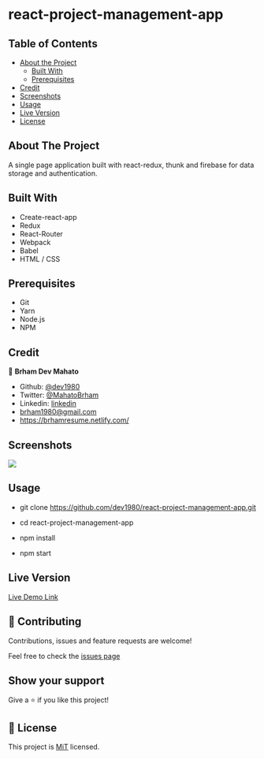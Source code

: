 # react-project-management-app

<!-- TABLE OF CONTENTS -->
## Table of Contents

* [About the Project](#about-the-project)
  * [Built With](#built-with)
  * [Prerequisites](#prerequisites)
* [Credit](#credit)
* [Screenshots](#screenshots)
* [Usage](#usage)
* [Live Version](#live-version)
* [License](#license)


## About The Project

A single page application built with react-redux, thunk and firebase for data storage and authentication.


## Built With

- Create-react-app
- Redux
- React-Router
- Webpack
- Babel
- HTML / CSS

## Prerequisites
 - Git
 - Yarn
 - Node.js
 - NPM

## Credit

👤 **Brham Dev Mahato**

-   Github: [@dev1980](https://github.com/dev1980)
-   Twitter: [@MahatoBrham](https://twitter.com/MahatoBrham)
-   Linkedin: [linkedin](https://www.linkedin.com/in/dev1980/)
-   <brham1980@gmail.com>
-   <https://brhamresume.netlify.com/>

## Screenshots

<img src="public/screenshot.png" >

## Usage

- git clone https://github.com/dev1980/react-project-management-app.git

- cd react-project-management-app

- npm install

- npm start

## Live Version

[Live Demo Link]()


## 🤝 Contributing

Contributions, issues and feature requests are welcome!

Feel free to check the [issues page](https://github.com/dev1980/react-project-management-app/issues)

## Show your support

Give a ⭐️ if you like this project!

## 📝 License

This project is [MiT](https://opensource.org/licenses/MIT) licensed.